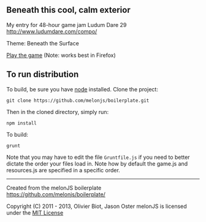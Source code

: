 Beneath this cool, calm exterior
-------------------------------------------------------------------------------

My entry for 48-hour game jam Ludum Dare 29 http://www.ludumdare.com/compo/

Theme: Beneath the Surface

[Play the game](http://lrnk.co.uk/ludumdare29/index.html) (Note: works best in Firefox)

## To run distribution

To build, be sure you have [node](http://nodejs.org) installed. Clone the project:

    git clone https://github.com/melonjs/boilerplate.git

Then in the cloned directory, simply run:

    npm install

To build:

    grunt

Note that you may have to edit the file `Gruntfile.js` if you need to better dictate the order your files load in. Note how by default the game.js and resources.js are specified in a specific order.

-------------------------------------------------------------------------------
Created from the melonJS boilerplate https://github.com/melonjs/boilerplate/

Copyright (C) 2011 - 2013, Olivier Biot, Jason Oster
melonJS is licensed under the [MIT License](http://www.opensource.org/licenses/mit-license.php)
